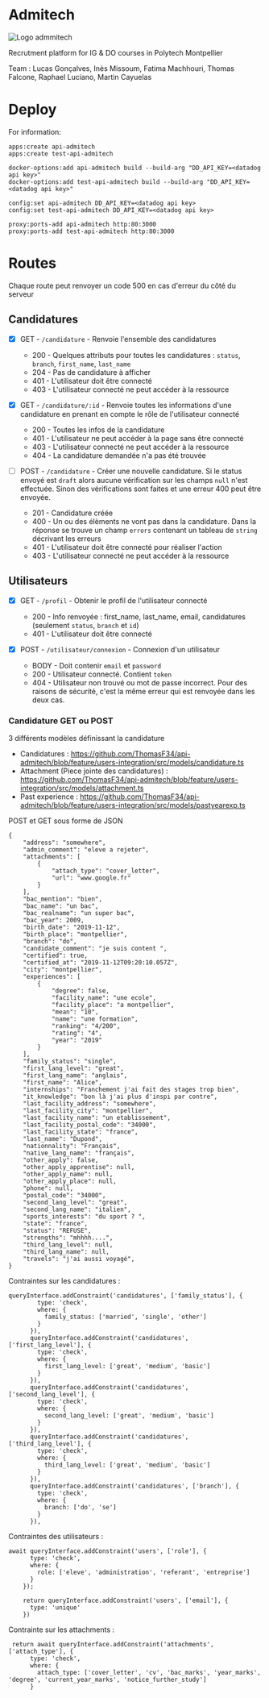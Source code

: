 # Admitech

![Logo admmitech](https://user-images.githubusercontent.com/32480223/67026906-f68d5280-f108-11e9-8d42-b9a836db4a4b.png)

Recrutment platform for IG & DO courses in Polytech Montpellier

Team : Lucas Gonçalves, Inès Missoum, Fatima Machhouri, Thomas Falcone, Raphael
Luciano, Martin Cayuelas

# Deploy

For information:
```
apps:create api-admitech
apps:create test-api-admitech

docker-options:add api-admitech build --build-arg "DD_API_KEY=<datadog api key>"
docker-options:add test-api-admitech build --build-arg "DD_API_KEY=<datadog api key>"

config:set api-admitech DD_API_KEY=<datadog api key>
config:set test-api-admitech DD_API_KEY=<datadog api key>

proxy:ports-add api-admitech http:80:3000
proxy:ports-add test-api-admitech http:80:3000
```

# Routes

Chaque route peut renvoyer un code 500 en cas d'erreur du côté du serveur

## Candidatures

- [x] GET - `/candidature` - Renvoie l'ensemble des candidatures
  * 200 - Quelques attributs pour toutes les candidatures : `status`, `branch`, `first_name`, `last_name`
  * 204 - Pas de candidature à afficher
  * 401 - L'utilisateur doit être connecté
  * 403 - L'utilisateur connecté ne peut accéder à la ressource

- [x] GET - `/candidature/:id` - Renvoie toutes les informations d'une candidature en prenant en compte le rôle de l'utilisateur connecté
  * 200 - Toutes les infos de la candidature
  * 401 - L'utilisateur ne peut accéder à la page sans être connecté
  * 403 - L'utilisateur connecté ne peut accéder à la ressource
  * 404 - La candidature demandée n'a pas été trouvée

- [ ] POST - `/candidature` - Créer une nouvelle candidature. Si le status envoyé est `draft` alors aucune vérification sur les champs `null` n'est effectuée. Sinon des vérifications sont faites et une erreur 400 peut être envoyée.
  * 201 - Candidature créée
  * 400 - Un ou des élèments ne vont pas dans la candidature. Dans la réponse se trouve un champ `errors` contenant un tableau de `string` décrivant les erreurs
  * 401 - L'utilisateur doit être connecté pour réaliser l'action
  * 403 - L'utilisateur connecté ne peut accéder à la ressource

## Utilisateurs

- [x] GET - `/profil` - Obtenir le profil de l'utilisateur connecté
  * 200 - Info renvoyée : first_name, last_name, email, candidatures (seulement `status`, `branch` et `id`)
  * 401 - L'utilisateur doit être connecté

- [x] POST - `/utilisateur/connexion` - Connexion d'un utilisateur
  * BODY - Doit contenir `email` et `password`
  * 200 - Utilisateur connecté. Contient `token`
  * 404 - Utilisateur non trouvé ou mot de passe incorrect. Pour des raisons de sécurité, c'est la même erreur qui est renvoyée dans les deux cas.


### Candidature GET ou POST

3 différents modèles définissant la candidature

- Candidatures : https://github.com/ThomasF34/api-admitech/blob/feature/users-integration/src/models/candidature.ts
- Attachment (Piece jointe des candidatures) : https://github.com/ThomasF34/api-admitech/blob/feature/users-integration/src/models/attachment.ts
- Past experience : https://github.com/ThomasF34/api-admitech/blob/feature/users-integration/src/models/pastyearexp.ts

POST et GET sous forme de JSON
```
{
    "address": "somewhere",
    "admin_comment": "eleve a rejeter",
    "attachments": [
        {
            "attach_type": "cover_letter",
            "url": "www.google.fr"
        }
    ],
    "bac_mention": "bien",
    "bac_name": "un bac",
    "bac_realname": "un super bac",
    "bac_year": 2009,
    "birth_date": "2019-11-12",
    "birth_place": "montpellier",
    "branch": "do",
    "candidate_comment": "je suis content ",
    "certified": true,
    "certified_at": "2019-11-12T09:20:10.057Z",
    "city": "montpellier",
    "experiences": [
        {
            "degree": false,
            "facility_name": "une ecole",
            "facility_place": "a montpellier",
            "mean": "10",
            "name": "une formation",
            "ranking": "4/200",
            "rating": "4",
            "year": "2019"
        }
    ],
    "family_status": "single",
    "first_lang_level": "great",
    "first_lang_name": "anglais",
    "first_name": "Alice",
    "internships": "Franchement j'ai fait des stages trop bien",
    "it_knowledge": "bon là j'ai plus d'inspi par contre",
    "last_facility_address": "somewhere",
    "last_facility_city": "montpellier",
    "last_facility_name": "un etablissement",
    "last_facility_postal_code": "34000",
    "last_facility_state": "france",
    "last_name": "Dupond",
    "nationnality": "Français",
    "native_lang_name": "français",
    "other_apply": false,
    "other_apply_apprentise": null,
    "other_apply_name": null,
    "other_apply_place": null,
    "phone": null,
    "postal_code": "34000",
    "second_lang_level": "great",
    "second_lang_name": "italien",
    "sports_interests": "du sport ? ",
    "state": "france",
    "status": "REFUSE",
    "strengths": "mhhhh....",
    "third_lang_level": null,
    "third_lang_name": null,
    "travels": "j'ai aussi voyagé",
}
```


Contraintes sur les candidatures : 
```
queryInterface.addConstraint('candidatures', ['family_status'], {
        type: 'check',
        where: {
          family_status: ['married', 'single', 'other']
        }
      }),
      queryInterface.addConstraint('candidatures', ['first_lang_level'], {
        type: 'check',
        where: {
          first_lang_level: ['great', 'medium', 'basic']
        }
      }),
      queryInterface.addConstraint('candidatures', ['second_lang_level'], {
        type: 'check',
        where: {
          second_lang_level: ['great', 'medium', 'basic']
        }
      }),
      queryInterface.addConstraint('candidatures', ['third_lang_level'], {
        type: 'check',
        where: {
          third_lang_level: ['great', 'medium', 'basic']
        }
      }),
      queryInterface.addConstraint('candidatures', ['branch'], {
        type: 'check',
        where: {
          branch: ['do', 'se']
        }
      }),
```

Contraintes des utilisateurs : 

```
await queryInterface.addConstraint('users', ['role'], {
      type: 'check',
      where: {
        role: ['eleve', 'administration', 'referant', 'entreprise']
      }
    });

    return queryInterface.addConstraint('users', ['email'], {
      type: 'unique'
    })
```


Contrainte sur les attachments : 
```
 return await queryInterface.addConstraint('attachments', ['attach_type'], {
      type: 'check',
      where: {
        attach_type: ['cover_letter', 'cv', 'bac_marks', 'year_marks', 'degree', 'current_year_marks', 'notice_further_study']
      }
```